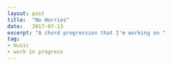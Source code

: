 ```yaml
---
layout: post
title:  "No Worries"
date:   2017-07-13
excerpt: "A chord progression that I'm working on "
tag:
- music
- work in progress
---
```

